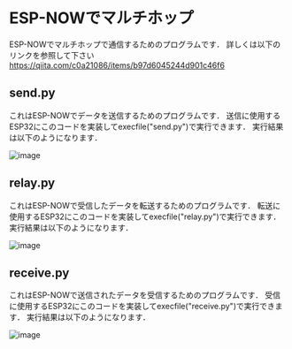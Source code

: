 # ESP-NOWでマルチホップ
ESP-NOWでマルチホップで通信するためのプログラムです．
詳しくは以下のリンクを参照して下さい
https://qiita.com/c0a21086/items/b97d6045244d901c46f6
## send.py
これはESP-NOWでデータを送信するためのプログラムです．
送信に使用するESP32にこのコードを実装してexecfile("send.py")で実行できます．
実行結果は以下のようになります．

![image](https://github.com/user-attachments/assets/5fe33726-c014-49e0-bb70-e21ae356c9ca)
## relay.py
これはESP-NOWで受信したデータを転送するためのプログラムです．
転送に使用するESP32にこのコードを実装してexecfile("relay.py")で実行できます．
実行結果は以下のようになります．

![image](https://github.com/user-attachments/assets/756c0a39-ecb7-4261-ab53-723bba8fbe53)
## receive.py
これはESP-NOWで送信されたデータを受信するためのプログラムです．
受信に使用するESP32にこのコードを実装してexecfile("receive.py")で実行できます．
実行結果は以下のようになります．

![image](https://github.com/user-attachments/assets/6d93cc72-7290-47f0-b24d-5a934118b13b)

